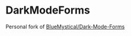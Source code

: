 # DarkModeForms

Personal fork of [BlueMystical/Dark-Mode-Forms](https://github.com/BlueMystical/Dark-Mode-Forms)
